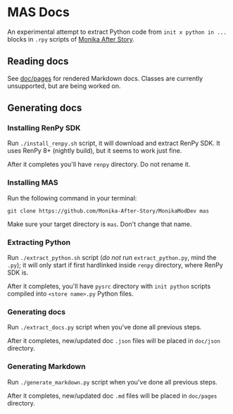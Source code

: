 # MAS Docs

An experimental attempt to extract Python code from `init x python in ...` blocks
in `.rpy` scripts of [Monika After Story](https://github.com/Monika-After-Story/MonikaModDev).

## Reading docs

See [doc/pages](doc/pages) for rendered Markdown docs. Classes are currently unsupported, but
are being worked on.

## Generating docs

### Installing RenPy SDK

Run `./install_renpy.sh` script, it will download and extract RenPy SDK. It uses
RenPy 8+ (nightly build), but it seems to work just fine.

After it completes you'll have `renpy` directory. Do not rename it.

### Installing MAS

Run the following command in your terminal:
```shell
git clone https://github.com/Monika-After-Story/MonikaModDev mas
```

Make sure your target directory is `mas`. Don't change that name.

### Extracting Python

Run `./extract_python.sh` script (*do not* run `extract_python.py`, mind the `.py`);
it will only start if first hardlinked inside `renpy` directory, where RenPy SDK is.

After it completes, you'll have `pysrc` directory with `init python` scripts compiled
into `<store name>.py` Python files.

### Generating docs

Run `./extract_docs.py` script when you've done all previous steps.

After it completes, new/updated doc `.json` files will be placed in `doc/json` directory.

### Generating Markdown

Run `./generate_markdown.py` script when you've done all previous steps.

After it completes, new/updated doc `.md` files will be placed in `doc/pages` directory.

